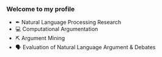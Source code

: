 ### Welcome to my profile

- ✒ Natural Language Processing Research
- 💻 Computational Argumentation
- ⛏ Argument Mining
- 🗣 Evaluation of Natural Language Argument & Debates
